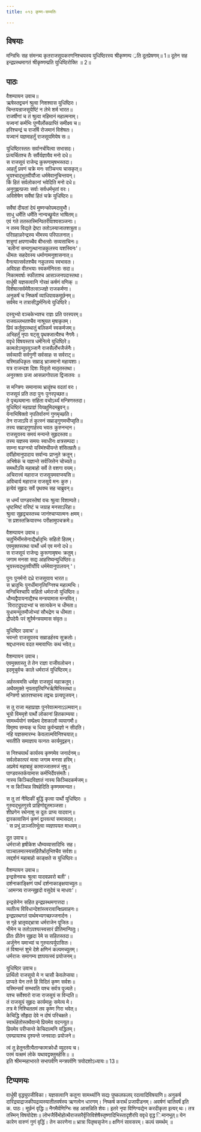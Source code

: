 ```yaml
---
title: ०१३ कृष्ण-सम्मतिः

---
```

## विषयाः

मन्त्रिभिः सह संमन्त्र्य कृतराजसूयकरणनिश्चयस्य युधिष्ठिरस्य श्रीकृष्णम्प ्रति दूतप्रेषणम्॥ 1॥ दूतेन सह इन्द्रप्रस्थमागतं श्रीकृष्णम्प्रति युधिष्ठिरोक्ति ॥ 2॥

## पाठः

वैशम्पायन उवाच॥  
ऋषेस्तद्वचनं श्रुत्वा निशश्वास युधिष्ठिरः।  
चिन्तयन्राजसूयेष्टिं न लेभे शर्म भारत॥  
राजर्षीणां च तं श्रुत्वा महिमानं महात्मनाम्।  
यज्वनां कर्मभिः पुण्यैर्लोकप्राप्तिं समीक्ष्य च॥  
हरिश्चन्द्रं च राजर्षि रोजमानं विशेषतः।  
यज्वानं यज्ञमाहर्तुं राजसूयमियेष सः॥  

युधिष्ठिरस्ततः सर्वानर्चयित्वा सभासदः।  
प्रत्यर्चितश्च तैः सर्वैर्यज्ञायैव मनो दधे॥  
स राजसूयं राजेन्द्र कुरूणामृषभस्तदा।  
आहर्तुं प्रवणं चक्रे मनः सञ्चिन्त्य चासकृत्॥  
भूयश्चाद्भुतवीर्यौजा धर्ममेवानुचिन्तयन्।  
किं हितं सर्वलोकानां भवेदिति मनो दधे॥  
अनुगृह्णन्प्रजाः सर्वाः सर्वधर्मभृतां वरः।  
अविशेषेण सर्वेषां हितं चक्रे युधिष्ठिरः॥  

सर्वेषां दीयतां देयं मुष्णन्कोपमदावुभौ।  
साधु धर्मेति धर्मेति नान्यच्छ्रूयेत भाषितम्॥  
एवं गते ततस्तस्मिन्पितरीवाश्वसञ्जनाः।  
न तस्य विद्यते द्रेष्टा ततोऽस्याजातशत्रुता॥  
परिग्रहान्नरेन्द्रस्य भीमस्य परिपालनात्।  
शत्रूणां क्षपणाच्चैव बीभत्सोः सव्यसाचिनः॥  
`बलीनां सम्यगुत्थानान्नकुलस्य यशस्विनः'।  
धीमतः सहदेवस्य धर्माणामनुशासनात्॥  
वैनत्यात्सर्वतश्चैव नकुलस्य स्वभावतः।  
अविग्रहा वीतभयाः स्वकर्मनिरताः सदा॥  
निकामवर्षाः स्फीताश्च आसञ्जनपदास्तथा।  
वार्धुषी यज्ञसत्वानि गोरक्षं कर्षणं वणिक् ॥  
विशेषात्सर्वमेवैतत्सञ्जज्ञे राजकर्मणा।  
अनुकर्षं च निष्कर्षं व्याधिपावकमूर्छनम्॥  
सर्वमेव न तत्रासीद्धर्मनित्ये युधिष्ठिरे।  

दस्युभ्यो वञ्चकेभ्यश्च राज्ञः प्रति परस्परम्॥  
राजवल्लभतश्चैव नाश्रूयत मृषाकृतम्।  
प्रियं कर्तुमुपस्थातुं बलिकर्म स्वकर्मजम्॥  
अभिहर्तुं नृपाः षट्सु पृथक्जात्यैश्च नैगमैः।  
ववृधे विषयस्तत्र धर्मनित्ये युधिष्ठिरे॥  
कामतोऽप्युपयुञ्जानै राजसैर्लोभजैर्जनैः।  
सर्वव्यापी सर्वगुणी सर्वसाहः स सर्वराट्॥  
यस्मिन्नधिकृतः सम्राड् भ्राजमानो महायशाः।  
यत्र राजन्दश दिशः पितृतो मातृतस्तथा।  
अनुरक्ताः प्रजा आसन्नागोपाला द्विजातयः ॥  

स मन्त्रिणः समानाय्य भ्रातॄंश्च वदतां वरः।  
राजसूयं प्रति तदा पुनः पुनरपृच्छत॥  
ते पृच्छ्यमानाः सहिता वचोऽर्थ्यं मन्त्रिणस्तदा।  
युधिष्ठिरं महाप्राज्ञं यियक्षुमिदमब्रुवन्॥  
येनाभिषिक्तो नृपतिर्वारुणं गुणमृच्छति।  
तेन राजाऽपि तं कुत्स्नं सम्राड्गुणमभीप्सृति॥  
तस्य सम्राड्गुणार्हस्य भवतः कुरुनन्दन।  
राजसूयस्य समयं मन्यन्ते सुहृदस्तव॥  
तस्य यज्ञस्य समयः स्वाधीनः क्षत्रसम्पदा।  
साम्ना षडग्नयो यस्मिंश्चीयन्ते शंसितव्रतैः॥  
दर्वीहोमानुपादाय सर्वान्यः प्राप्नुते क्रतून्।  
अभिषेकं च यज्ञान्ते सर्वजित्तेन चोच्यते॥  
समर्थोऽसि महाबाहो सर्वे ते वशगा वयम्।  
अचिरात्त्वं महाराज राजसूयमवाप्स्यसि॥  
अविचार्य महाराज राजसूये मनः कुरु।  
इत्येवं सुहृदः सर्वे पृथक्च सह चाब्रुवन्॥  

स धर्म्यं पाण्डवस्तेषां वचः श्रुत्वा विशाम्पते।  
धृष्टमिष्टं वरिष्टं च जग्राह मनसाऽरिहा॥  
श्रुत्वा सुहृद्वचस्तच्च जानंश्चाप्यात्मनः क्षमम्।  
`स प्रशस्तक्रियारम्भः परीक्षामुपचक्रमे॥  

वैशम्पायन उवाच॥  
चतुर्भिर्भीमसेनाद्यैर्भ्रातृभिः सहितो हितम्।  
एवमुक्तस्तथा पार्थो धर्म एव मनो दधे॥  
स राजसूयं राजेन्द्रः कुरूणामृषभः क्रतुम्।  
जगाम मनसा सद्य आहरिष्यन्युधिष्ठिरः॥  
भूयस्त्वद्भुतवीर्योपि धर्ममेवानुपालयन् '।  

पुनः पुनर्मनो दध्रे राजसूयाय भारत॥  
स भ्रातृभिः पुनर्धीमानृत्विग्निश्च महात्मभिः।  
मन्त्रिभिश्चापि सहितो धर्मराजो युधिष्ठिरः॥  
धौम्यद्वैपायनाद्यैश्च मन्त्रयामास मन्त्रवित्।  
`विराटद्रुपदाभ्यां च सात्यकेन च धीमता॥  
युधामन्यूत्तमौजोभ्यां सौभद्रेण च धीमता।  
द्रौपदेयैः परं शूरैर्मन्त्रयामास संवृतः॥  

युधिष्ठिर उवाच'॥  
भवन्तो राजसूयस्य सम्राडर्हस्य सुक्रतोः।  
श्रद्दधानस्य वदत ममावाप्तिः कथं भवेत्॥  

वैशम्पायन उवाच।  
एवमुक्तास्तु ते तेन राज्ञा राजीवलोचन।  
इदमूचुर्वचः काले धर्मराजं युधिष्ठिरम्॥  

अर्हस्त्वमसि धर्मज्ञ राजसूयं महाक्रतुम्।  
अथैवमुक्ते नृपतावृत्विग्भिर्ऋषिभिस्तथा॥  
मन्त्रिणो भ्रातरश्चास्य तद्वचः प्रत्यपूजयन्।  

स तु राजा महाप्राज्ञः पुनरेवात्मनाऽऽत्मवान्॥  
भूयो विममृशे पार्थो लोकानां हितकाम्यया।  
सामर्थ्ययोगं सम्प्रेक्ष्य देशकालौ व्ययागमौ॥  
विमृश्य सम्यक् च धिया कुर्वन्प्राज्ञो न सीदति।  
नहि यज्ञसमारम्भः केवलात्मविनिश्चयात्॥  
भवतीति समाज्ञाय यत्नतः कार्यमुद्वहन्।  

स निश्चयार्थं कार्यस्य कृष्णमेव जनार्दनम्॥  
सर्वलोकात्परं मत्वा जगाम मनसा हरिम्।  
अप्रमेयं महाबाहुं कामाज्जातमजं नृषु॥  
पाण्डवस्तर्कयामास कर्मभिर्देवसंमतैः।  
नास्य किञ्चिदविज्ञातं नास्य किञ्चिदकर्मजम्॥  
न स किञ्चिन्न विषहेदिति कृष्णममन्यत।  

स तु तां नैष्ठिकीं बुद्धिं कृत्वा पार्थो युधिष्ठिरः ॥  
गुरुवद्भूतगुरवे प्राहिणोद्दूतमञ्जसा।  
शीघ्रगेन रथेनाशु स दूतः प्राप्य यादवान्॥  
द्वारकावासिनं कृष्णं द्वारवत्यां समासदत्।  
` स प्रभुं प्राञ्जलिर्भूत्वा व्यज्ञापयत माधवम्॥  

दूत उवाच॥  
धर्मराजो हृषीकेश धौम्यव्यासादिभिः सह।  
पाञ्चालमात्स्यसहितैर्भ्रातृभिश्चैव सर्वशः॥  
त्वद्दर्शनं महाबाहो काङ्क्षते स युधिष्ठिरः॥  

वैशम्पायन उवाच॥  
इन्द्रसेनवचः श्रुत्वा यादवप्रवरो बली'।  
दर्शनाकाङ्क्षिणं पार्थं दर्शनाकाङ्क्षयाच्युतः॥  
`आमन्त्र्य राजन्सुहृदो वसुदेवं च माधवः'।  

इन्द्रसेनेन सहित इन्द्रप्रस्थमगात्तदा।  
व्यतीत्य विविधान्देशांस्त्वरावान्क्षिप्रवाहनः॥  
इन्द्रप्रस्थगतं पार्थमभ्यगच्छज्जनार्दनः।  
स गृहे भ्रातृवद्भ्रात्रा धर्मराजेन पूजितः॥  
भीमेन च ततोऽपश्यत्स्वसारं प्रीतिमान्पितुः।  
प्रीतः प्रीतेन सुहृदा रेमे स सहितस्तदा॥  
अर्जुनेन यमाभ्यां च गुरुवत्पर्युपासितः।  
तं विश्रान्तं शुभे देशे क्षणिनं कल्पमच्युतम्।  
धर्मराजः समागम्य ज्ञापयत्स्वं प्रयोजनम्॥  

युधिष्ठिर उवाच॥  
प्रार्थितो राजसूयो मे न चासौ केवलेप्सया।  
प्राप्यते येन तत्ते हि विदितं कृष्ण सर्वशः॥  
यस्मिन्सर्वं सम्भवति यश्च सर्वत्र पूज्यते।  
यश्च सर्वेश्वरो राजा राजसूयं स विन्दति॥  
तं राजसूयं सुहृदः कार्यमाहुः समेत्य मे।  
तत्र मे निश्चिततमं तव कृष्ण गिरा भवेत्॥  
केचिद्धि सौहृदा देवे न दोषं परिचक्षते।  
स्वार्थहेतोस्तथैवान्ये प्रियमेव वदन्त्युत॥  
प्रियमेव परीप्सन्ते केचिदात्मनि यद्धितम्।  
एवम्प्रायाश्च दृश्यन्ते जनवादाः प्रयोजने॥  

त्वं तु हेतूनतीत्यैतान्कामक्रोधौ व्युदस्य च।  
परमं यत्क्षमं लोके यथावद्वक्तुमर्हसि॥ ॥  
इति श्रीमन्महाभारते सभापर्वणि मन्त्रपर्वणि त्रयोदशोऽध्यायः॥ 13॥

## टिप्पणयः

 वार्धुषी वृद्ध्युपजीविका। यज्ञसत्वानि कतूना सामर्थ्यानि सद्यः पुष्कलफलप् रदत्वादिविषयाणि॥ अनुकर्ष दारिद्र्याद्राजकीयद्रव्यस्यातीतवर्षस्य ऋणत्वेन धारणम्। निष्कर्ष करार्थं प्रजापीडनम्। अवर्षणं चातिवर्षं इति क. पाठः। मूर्छनं वृद्धिः॥ नैगमैर्वणिग्भिः सह आसन्निति शेवः। इतरे नृपा विणिग्वद्येन करदीकृता इत्यर् थः। तत्र तस्मिन् विषयोदेशः॥ लोभजैर्विमोहोत्थैराजसरैर्वृत्तिविशेषैस्तृष्णादिभिस्तादृशैरपि ववृधे वृद्ध िमानभूत्॥ येन कारेण वारुणं गुणं वृद्धिं। तेन कारणेना॥ भ्रात्रा पितृष्वसृजेन॥ क्षणिनं सावसरम्। कल्पं समर्थम् ॥
